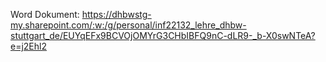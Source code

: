 Word Dokument:
https://dhbwstg-my.sharepoint.com/:w:/g/personal/inf22132_lehre_dhbw-stuttgart_de/EUYqEFx9BCVOjOMYrG3CHbIBFQ9nC-dLR9-_b-X0swNTeA?e=j2Ehl2

